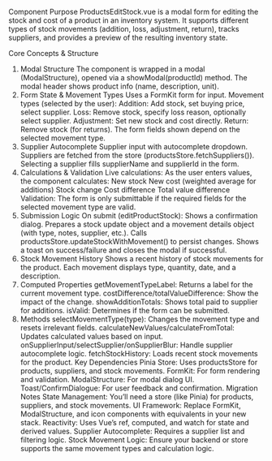 Component Purpose
ProductsEditStock.vue is a modal form for editing the stock and cost of a product in an inventory system. It supports different types of stock movements (addition, loss, adjustment, return), tracks suppliers, and provides a preview of the resulting inventory state.

Core Concepts & Structure
1. Modal Structure
The component is wrapped in a modal (ModalStructure), opened via a showModal(productId) method.
The modal header shows product info (name, description, unit).
2. Form State & Movement Types
Uses a FormKit form for input.
Movement types (selected by the user):
Addition: Add stock, set buying price, select supplier.
Loss: Remove stock, specify loss reason, optionally select supplier.
Adjustment: Set new stock and cost directly.
Return: Remove stock (for returns).
The form fields shown depend on the selected movement type.
3. Supplier Autocomplete
Supplier input with autocomplete dropdown.
Suppliers are fetched from the store (productsStore.fetchSuppliers()).
Selecting a supplier fills supplierName and supplierId in the form.
4. Calculations & Validation
Live calculations: As the user enters values, the component calculates:
New stock
New cost (weighted average for additions)
Stock change
Cost difference
Total value difference
Validation: The form is only submittable if the required fields for the selected movement type are valid.
5. Submission Logic
On submit (editProductStock):
Shows a confirmation dialog.
Prepares a stock update object and a movement details object (with type, notes, supplier, etc.).
Calls productsStore.updateStockWithMovement() to persist changes.
Shows a toast on success/failure and closes the modal if successful.
6. Stock Movement History
Shows a recent history of stock movements for the product.
Each movement displays type, quantity, date, and a description.
7. Computed Properties
getMovementTypeLabel: Returns a label for the current movement type.
costDifference/totalValueDifference: Show the impact of the change.
showAdditionTotals: Shows total paid to supplier for additions.
isValid: Determines if the form can be submitted.
8. Methods
selectMovementType(type): Changes the movement type and resets irrelevant fields.
calculateNewValues/calculateFromTotal: Updates calculated values based on input.
onSupplierInput/selectSupplier/onSupplierBlur: Handle supplier autocomplete logic.
fetchStockHistory: Loads recent stock movements for the product.
Key Dependencies
Pinia Store: Uses productsStore for products, suppliers, and stock movements.
FormKit: For form rendering and validation.
ModalStructure: For modal dialog UI.
Toast/ConfirmDialogue: For user feedback and confirmation.
Migration Notes
State Management: You’ll need a store (like Pinia) for products, suppliers, and stock movements.
UI Framework: Replace FormKit, ModalStructure, and icon components with equivalents in your new stack.
Reactivity: Uses Vue’s ref, computed, and watch for state and derived values.
Supplier Autocomplete: Requires a supplier list and filtering logic.
Stock Movement Logic: Ensure your backend or store supports the same movement types and calculation logic.